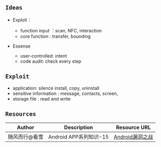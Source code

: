 ## `Ideas`
- Exploit：
  - function input ：scan, NFC, interaction
  - core function : transfer, bounding

- Essense
  - user-controlled: intent
  - code audit: check every step


## `Exploit`
- application: silence install, copy, uninstall
- sensitive information : message, contacts, screen, 
- storage file : read and write



## `Resources`
| Author | Description | Resource URL |
| --- | --- | --- |
| 随风而行@看雪 | Android APP系列知识-15 | [Android漏洞之战](https://bbs.kanxue.com/user-905443-1.htm) |
